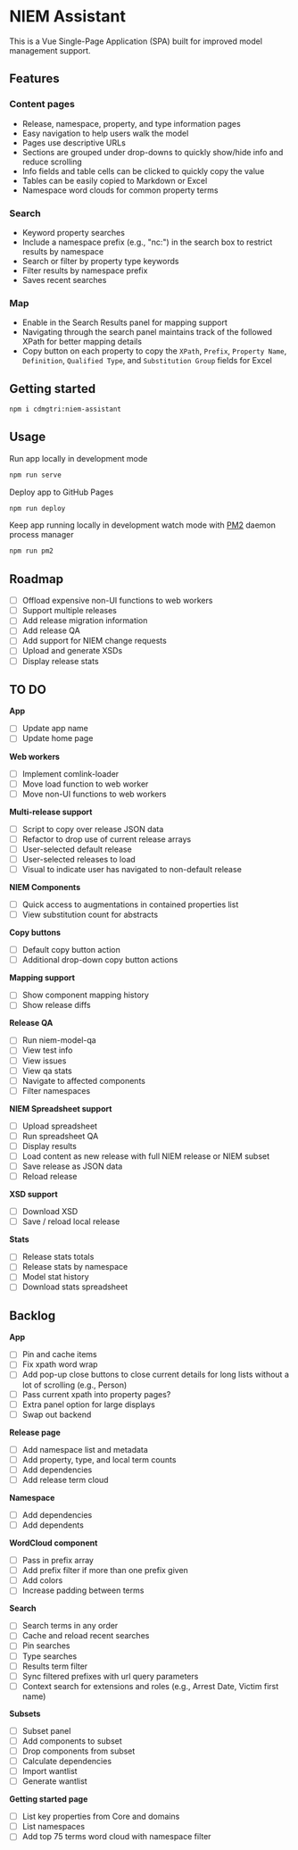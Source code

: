 
# NIEM Assistant

This is a Vue Single-Page Application (SPA) built for improved model management support.

## Features

### Content pages

- Release, namespace, property, and type information pages
- Easy navigation to help users walk the model
- Pages use descriptive URLs
- Sections are grouped under drop-downs to quickly show/hide info and reduce scrolling
- Info fields and table cells can be clicked to quickly copy the value
- Tables can be easily copied to Markdown or Excel
- Namespace word clouds for common property terms

### Search

- Keyword property searches
- Include a namespace prefix (e.g., "nc:") in the search box to restrict results by namespace
- Search or filter by property type keywords
- Filter results by namespace prefix
- Saves recent searches

### Map

- Enable in the Search Results panel for mapping support
- Navigating through the search panel maintains track of the followed XPath for better mapping details
- Copy button on each property to copy the `XPath`, `Prefix`, `Property Name`, `Definition`, `Qualified Type`, and `Substitution Group` fields for Excel

## Getting started

```sh
npm i cdmgtri:niem-assistant
```

## Usage

Run app locally in development mode

```bash
npm run serve
```

Deploy app to GitHub Pages

```bash
npm run deploy
```

Keep app running locally in development watch mode with [PM2](https://pm2.keymetrics.io/) daemon process manager

```bash
npm run pm2
```

## Roadmap

- [ ] Offload expensive non-UI functions to web workers
- [ ] Support multiple releases
- [ ] Add release migration information
- [ ] Add release QA
- [ ] Add support for NIEM change requests
- [ ] Upload and generate XSDs
- [ ] Display release stats

## TO DO

**App**

- [ ] Update app name
- [ ] Update home page

**Web workers**

- [ ] Implement comlink-loader
- [ ] Move load function to web worker
- [ ] Move non-UI functions to web workers

**Multi-release support**

- [ ] Script to copy over release JSON data
- [ ] Refactor to drop use of current release arrays
- [ ] User-selected default release
- [ ] User-selected releases to load
- [ ] Visual to indicate user has navigated to non-default release

**NIEM Components**

- [ ] Quick access to augmentations in contained properties list
- [ ] View substitution count for abstracts

**Copy buttons**

- [ ] Default copy button action
- [ ] Additional drop-down copy button actions

**Mapping support**

- [ ] Show component mapping history
- [ ] Show release diffs

**Release QA**

- [ ] Run niem-model-qa
- [ ] View test info
- [ ] View issues
- [ ] View qa stats
- [ ] Navigate to affected components
- [ ] Filter namespaces

**NIEM Spreadsheet support**

- [ ] Upload spreadsheet
- [ ] Run spreadsheet QA
- [ ] Display results
- [ ] Load content as new release with full NIEM release or NIEM subset
- [ ] Save release as JSON data
- [ ] Reload release

**XSD support**

- [ ] Download XSD
- [ ] Save / reload local release

**Stats**

- [ ] Release stats totals
- [ ] Release stats by namespace
- [ ] Model stat history
- [ ] Download stats spreadsheet

## Backlog

**App**

- [ ] Pin and cache items
- [ ] Fix xpath word wrap
- [ ] Add pop-up close buttons to close current details for long lists without a lot of scrolling (e.g., Person)
- [ ] Pass current xpath into property pages?
- [ ] Extra panel option for large displays
- [ ] Swap out backend

**Release page**

- [ ] Add namespace list and metadata
- [ ] Add property, type, and local term counts
- [ ] Add dependencies
- [ ] Add release term cloud

**Namespace**

- [ ] Add dependencies
- [ ] Add dependents

**WordCloud component**

- [ ] Pass in prefix array
- [ ] Add prefix filter if more than one prefix given
- [ ] Add colors
- [ ] Increase padding between terms

**Search**

- [ ] Search terms in any order
- [ ] Cache and reload recent searches
- [ ] Pin searches
- [ ] Type searches
- [ ] Results term filter
- [ ] Sync filtered prefixes with url query parameters
- [ ] Context search for extensions and roles (e.g., Arrest Date, Victim first name)

**Subsets**

- [ ] Subset panel
- [ ] Add components to subset
- [ ] Drop components from subset
- [ ] Calculate dependencies
- [ ] Import wantlist
- [ ] Generate wantlist

**Getting started page**

- [ ] List key properties from Core and domains
- [ ] List namespaces
- [ ] Add top 75 terms word cloud with namespace filter
